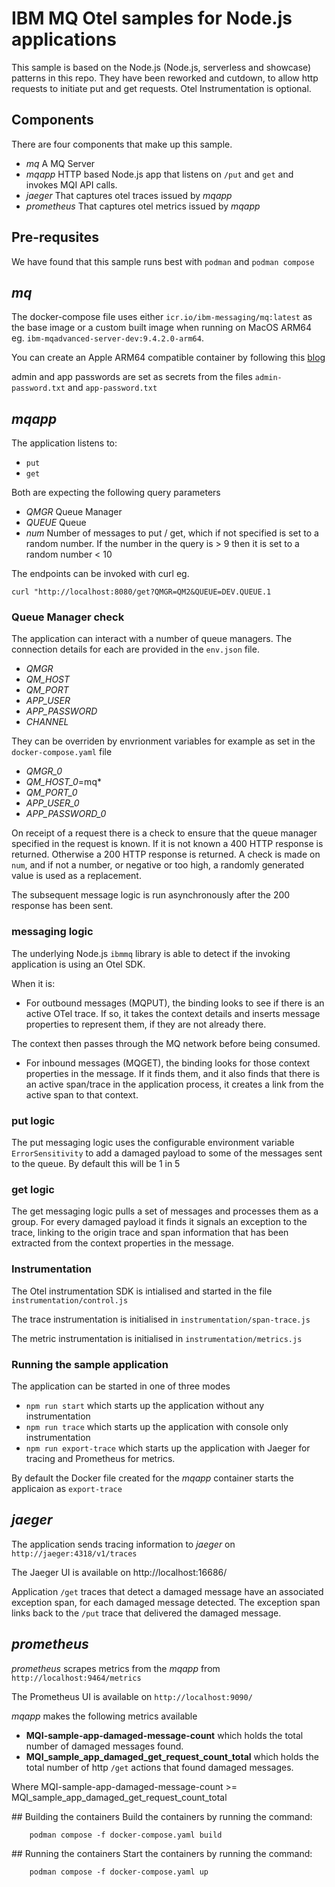 # IBM MQ Otel samples for Node.js applications
This sample is based on the Node.js (Node.js, serverless and showcase) patterns in this repo. They have been reworked and cutdown, to allow http requests to initiate put and get requests. Otel Instrumentation is optional. 

## Components
There are four components that make up this sample. 
-   *mq* A MQ Server
-   *mqapp* HTTP based Node.js app that listens on `/put` and `get` and invokes MQI API calls.
-   *jaeger* That captures otel traces issued by *mqapp*
-   *prometheus* That captures otel metrics issued by *mqapp* 

## Pre-requsites
We have found that this sample runs best with `podman` and `podman compose`

## *mq*
The docker-compose file uses either `icr.io/ibm-messaging/mq:latest` as the base image or a custom built image when running on MacOS ARM64 eg. `ibm-mqadvanced-server-dev:9.4.2.0-arm64`.

You can create an Apple ARM64 compatible container by following this [blog](https://community.ibm.com/community/user/blogs/richard-coppen/2023/06/30/ibm-mq-9330-container-image-now-available-for-appl)

admin and app passwords are set as secrets from the files `admin-password.txt` and `app-password.txt`

## *mqapp*
The application listens to:
-   `put` 
-   `get`

Both are expecting the following query parameters
-   *QMGR*  Queue Manager
-   *QUEUE* Queue
-   *num* Number of messages to put / get, which if not specified is set to a random number. If the number in the query is > 9 then it is set to a random number < 10

The endpoints can be invoked with curl eg. 

```
curl "http://localhost:8080/get?QMGR=QM2&QUEUE=DEV.QUEUE.1
```

### Queue Manager check
The application can interact with a number of queue managers. 
The connection details for each are provided in the `env.json` file.

- *QMGR*
- *QM_HOST*
- *QM_PORT*
- *APP_USER*
- *APP_PASSWORD*
- *CHANNEL*

They can be overriden by envrionment variables for example as set in the `docker-compose.yaml` file

- *QMGR_0*
- *QM_HOST_0*=mq*
- *QM_PORT_0*
- *APP_USER_0*
- *APP_PASSWORD_0*

On receipt of a request there is a check to ensure that the queue manager specified in the request is known. If it is not known a 400 HTTP response is returned. Otherwise a 200 HTTP response is returned. A check is made on `num`, and if not a number, or negative or too high, a randomly generated value is used as a replacement.

The subsequent message logic is run asynchronously after the 200 response has been sent. 

### messaging logic
The underlying Node.js `ibmmq` library is able to detect if the invoking application is using an Otel SDK. 

When it is:

- For outbound messages (MQPUT), the binding looks to see if there is an active OTel trace. If so, it takes the context details and inserts message properties to represent them, if they are not already there. 

The context then passes through the MQ network before being consumed.

- For inbound messages (MQGET), the binding looks for those context properties in the message. If it finds them, and it also finds that there is an active span/trace in the application process, it creates a link from the active span to that context. 

### put logic
The put messaging logic uses the configurable environment variable `ErrorSensitivity` to add a damaged payload to some of the messages sent to the queue. By default this will be 1 in 5

### get logic
The get messaging logic pulls a set of messages and processes them as a group. For every damaged payload it finds it signals an exception to the trace, linking to the origin trace and span information that has been extracted from the context properties in the message.

### Instrumentation
The Otel instrumentation SDK is intialised and started in the file `instrumentation/control.js` 

The trace instrumentation is initialised in `instrumentation/span-trace.js`

The metric instrumentation is initialised in `instrumentation/metrics.js`

### Running the sample application
The application can be started in one of three modes

- `npm run start` which starts up the application without any instrumentation
- `npm run trace` which starts up the application with console only instrumentation
- `npm run export-trace` which starts up the application with Jaeger for tracing and Prometheus for metrics. 

By default the Docker file created for the *mqapp* container starts the applicaion as `export-trace`

## *jaeger*
The application sends tracing information to *jaeger* on `http://jaeger:4318/v1/traces`

The Jaeger UI is available on http://localhost:16686/

Application `/get` traces that detect a damaged message have an associated exception span, for each damaged message detected. The exception span links back to the `/put` trace that delivered the damaged message.

## *prometheus*
*prometheus* scrapes metrics from the *mqapp* from `http://localhost:9464/metrics`

The Prometheus UI is available on `http://localhost:9090/`

*mqapp* makes the following metrics available

- **MQI-sample-app-damaged-message-count** which holds the total number of damaged messages found.
- **MQI_sample_app_damaged_get_request_count_total** which holds the total number of http `/get` actions that found damaged messages. 

Where MQI-sample-app-damaged-message-count >= MQI_sample_app_damaged_get_request_count_total

## Building the containers
Build the containers by running the command:

```
    podman compose -f docker-compose.yaml build
```

## Running the containers
Start the containers by running the command:

```
    podman compose -f docker-compose.yaml up
```
